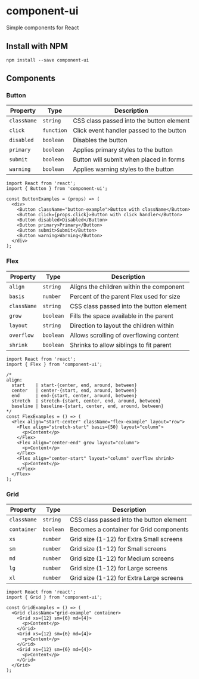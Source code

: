# component-ui
Simple components for React

## Install with NPM
`npm install --save component-ui`

## Components

### Button
| Property    | Type       | Description
| ----------- | ---------- | ----------------------------------------
| `className` | `string`   | CSS class passed into the button element
| `click`     | `function` | Click event handler passed to the button
| `disabled`  | `boolean`  | Disables the button
| `primary`   | `boolean`  | Applies primary styles to the button
| `submit`    | `boolean`  | Button will submit when placed in forms
| `warning`   | `boolean`  | Applies warning styles to the button
```
import React from 'react';
import { Button } from 'component-ui';

const ButtonExamples = (props) => (
  <div>
    <Button className="button-example">Button with className</Button>
    <Button click={props.click}>Button with click handler</Button>
    <Button disabled>Disabled</Button>
    <Button primary>Primary</Button>
    <Button submit>Submit</Button>
    <Button warning>Warning</Button>
  </div>
);
```

### Flex
| Property    | Type       | Description
| ----------- | ---------- | ----------------------------------------
| `align`     | `string`   | Aligns the children within the component
| `basis`     | `number`   | Percent of the parent Flex used for size
| `className` | `string`   | CSS class passed into the button element
| `grow`      | `boolean`  | Fills the space available in the parent
| `layout`    | `string`   | Direction to layout the children within
| `overflow`  | `boolean`  | Allows scrolling of overflowing content
| `shrink`    | `boolean`  | Shrinks to allow siblings to fit parent
```
import React from 'react';
import { Flex } from 'component-ui';

/*
align:
  start    | start-{center, end, around, between}
  center   | center-{start, end, around, between}
  end      | end-{start, center, around, between}
  stretch  | stretch-{start, center, end, around, between}
  baseline | baseline-{start, center, end, around, between}
*/
const FlexExamples = () => (
  <Flex align="start-center" className="flex-example" layout="row">
    <Flex align="stretch-start" basis={50} layout="column">
      <p>Content</p>
    </Flex>
    <Flex align="center-end" grow layout="column">
      <p>Content</p>
    </Flex>
    <Flex align="center-start" layout="column" overflow shrink>
      <p>Content</p>
    </Flex>
  </Flex>
);
```

### Grid
| Property    | Type       | Description
| ----------- | ---------- | ----------------------------------------
| `className` | `string`   | CSS class passed into the button element
| `container` | `boolean`  | Becomes a container for Grid components
| `xs`        | `number`   | Grid size (1-12) for Extra Small screens
| `sm`        | `number`   | Grid size (1-12) for Small screens
| `md`        | `number`   | Grid size (1-12) for Medium screens
| `lg`        | `number`   | Grid size (1-12) for Large screens
| `xl`        | `number`   | Grid size (1-12) for Extra Large screens
```
import React from 'react';
import { Grid } from 'component-ui';

const GridExamples = () => (
  <Grid className="grid-example" container>
    <Grid xs={12} sm={6} md={4}>
      <p>Content</p>
    </Grid>
    <Grid xs={12} sm={6} md={4}>
      <p>Content</p>
    </Grid>
    <Grid xs={12} sm={6} md={4}>
      <p>Content</p>
    </Grid>
  </Grid>
);
```
